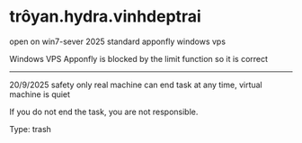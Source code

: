 # trôyan.hydra.vinhdeptrai

open on win7-sever 2025 standard apponfly windows vps

Windows VPS Apponfly is blocked by the limit function so it is correct

---
20/9/2025
safety 
only real machine can end task at any time, virtual machine is quiet 

If you do not end the task, you are not responsible. 

Type: trash
